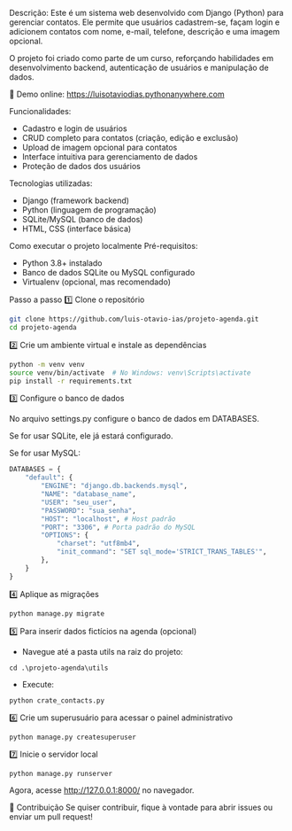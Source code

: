 Descrição:
Este é um sistema web desenvolvido com Django (Python) para gerenciar contatos. Ele permite que usuários cadastrem-se, façam login e adicionem contatos com nome, e-mail, telefone, descrição e uma imagem opcional.

O projeto foi criado como parte de um curso, reforçando habilidades em desenvolvimento backend, autenticação de usuários e manipulação de dados.

🔗 Demo online: https://luisotaviodias.pythonanywhere.com

Funcionalidades:

- Cadastro e login de usuários
- CRUD completo para contatos (criação, edição e exclusão)
- Upload de imagem opcional para contatos
- Interface intuitiva para gerenciamento de dados
- Proteção de dados dos usuários

Tecnologias utilizadas:

- Django (framework backend)
- Python (linguagem de programação)
- SQLite/MySQL (banco de dados)
- HTML, CSS (interface básica)

Como executar o projeto localmente
Pré-requisitos:
- Python 3.8+ instalado
- Banco de dados SQLite ou MySQL configurado
- Virtualenv (opcional, mas recomendado)

Passo a passo
1️⃣ Clone o repositório

```bash
git clone https://github.com/luis-otavio-ias/projeto-agenda.git
cd projeto-agenda
```

2️⃣ Crie um ambiente virtual e instale as dependências

```bash
python -m venv venv
source venv/bin/activate  # No Windows: venv\Scripts\activate
pip install -r requirements.txt
```

3️⃣ Configure o banco de dados

No arquivo settings.py configure o banco de dados em DATABASES.

Se for usar SQLite, ele já estará configurado.

Se for usar MySQL:

```python
DATABASES = {
    "default": {
        "ENGINE": "django.db.backends.mysql",
        "NAME": "database_name",
        "USER": "seu_user",
        "PASSWORD": "sua_senha",	
        "HOST": "localhost", # Host padrão
        "PORT": "3306", # Porta padrão do MySQL
        "OPTIONS": {
            "charset": "utf8mb4",
            "init_command": "SET sql_mode='STRICT_TRANS_TABLES'",
        },
    }
}
```

4️⃣ Aplique as migrações

```bash
python manage.py migrate
```

5️⃣ Para inserir dados fictícios na agenda (opcional)
 
- Navegue até a pasta utils na raiz do projeto:

```
cd .\projeto-agenda\utils
```
- Execute:
```
python crate_contacts.py
```

6️⃣ Crie um superusuário para acessar o painel administrativo

```
python manage.py createsuperuser
```

7️⃣ Inicie o servidor local

```
python manage.py runserver
```
Agora, acesse http://127.0.0.1:8000/ no navegador.

📝 Contribuição
Se quiser contribuir, fique à vontade para abrir issues ou enviar um pull request!

